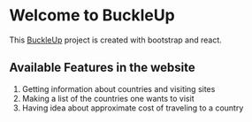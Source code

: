 # Welcome to BuckleUp

This [BuckleUp](https://make-bucketlist.netlify.app/) project is created with bootstrap and react.

## Available Features in the website

1. Getting information about countries and visiting sites
2. Making a list of the countries one wants to visit
3. Having idea about approximate cost of traveling to a country
